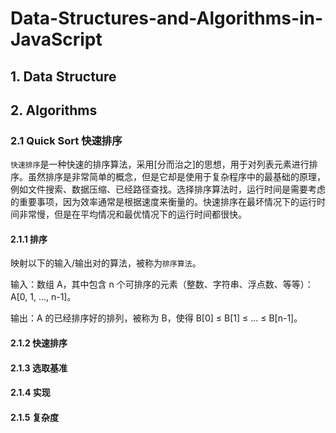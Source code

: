 # Data-Structures-and-Algorithms-in-JavaScript

## 1. Data Structure

## 2. Algorithms

### 2.1 Quick Sort 快速排序

`快速排序`是一种快速的排序算法，采用[分而治之]的思想，用于对列表元素进行排序。虽然排序是非常简单的概念，但是它却是使用于复杂程序中的最基础的原理，例如文件搜索、数据压缩、已经路径查找。选择排序算法时，运行时间是需要考虑的重要事项，因为效率通常是根据速度来衡量的。快速排序在最坏情况下的运行时间非常慢，但是在平均情况和最优情况下的运行时间都很快。

#### 2.1.1 排序

映射以下的输入/输出对的算法，被称为`排序算法`。

输入：数组 A，其中包含 n 个可排序的元素（整数、字符串、浮点数、等等）：A[0, 1, ..., n-1]。

输出：A 的已经排序好的排列，被称为 B，使得 B[0] ≤ B[1] ≤ ... ≤ B[n-1]。

#### 2.1.2 快速排序

#### 2.1.3 选取基准

#### 2.1.4 实现

#### 2.1.5 复杂度
